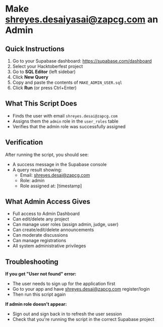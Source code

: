 # Make shreyes.desaiyasai@zapcg.com an Admin

## Quick Instructions

1. Go to your Supabase dashboard: https://supabase.com/dashboard
2. Select your Hacktoberfest project
3. Go to **SQL Editor** (left sidebar)
4. Click **New Query**
5. Copy and paste the contents of `MAKE_ADMIN_USER.sql`
6. Click **Run** (or press Ctrl+Enter)

## What This Script Does

- Finds the user with email `shreyes.desai@zapcg.com`
- Assigns them the `admin` role in the `user_roles` table
- Verifies that the admin role was successfully assigned

## Verification

After running the script, you should see:
- A success message in the Supabase console
- A query result showing:
  - Email: shreyes.desai@zapcg.com
  - Role: admin
  - Role assigned at: [timestamp]

## What Admin Access Gives

- Full access to Admin Dashboard
- Can edit/delete any project
- Can manage user roles (assign admin, judge, user)
- Can create/edit/delete announcements
- Can moderate discussions
- Can manage registrations
- All system administrative privileges

## Troubleshooting

**If you get "User not found" error:**
- The user needs to sign up for the application first
- Go to your app and have shreyes.desai@zapcg.com register/login
- Then run this script again

**If admin role doesn't appear:**
- Sign out and sign back in to refresh the user session
- Check that you're running the script in the correct Supabase project



